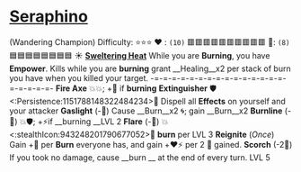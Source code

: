 # [Seraphino](<https://www.youtube.com/watch?v=hmqSuMX5fyM>)
(Wandering Champion)
Difficulty: :star::star::star:
:heart: : `(10)` :red_square::red_square::red_square::red_square::red_square::red_square::red_square::red_square::red_square::red_square:
:large_blue_diamond:: `(8)`    :blue_square::blue_square::blue_square::blue_square::blue_square::blue_square::blue_square::blue_square:
:sunny: [**Sweltering Heat**](https://media.discordapp.net/attachments/1056365502101979146/1175660686802702396/download_5.png?ex=656c0a56&is=65599556&hm=2e99fb39c659cde7f3bba58f1109e12b5f62a845924d4785ab0458844a75d1d8&=&width=450&height=675) 
While you are __Burning__, you have __Empower__. Kills while you are __burning__ grant __Healing__x2 per stack of burn you have when you killed your target.
-=-=-=-=-=-=-=-=-=-=-=-=-=-=-=-=-=-=-=-=-
**Fire Axe** :boom::boom:; +:no_entry_sign: if __burning__
**Extinguisher** :shield:<:Persistence:1151788148322484234>:twisted_rightwards_arrows: Dispell all __Effects__ on yourself and your attacker
**Gaslight** (-:large_blue_diamond:) Cause __Burn__x2 :cyclone:; gain __Burn__x2
**Burnline** (-:large_blue_diamond:) :boom::shield:; +:zap:if __burning __LVL 2
**Flare** (-:large_blue_diamond:) :boom:<:stealthIcon:943248201790677052>:twisted_rightwards_arrows: __burn__ per LVL 3
**Reignite** (*Once*) Gain +:large_blue_diamond: per __Burn__ everyone has, and gain +:heart::zap: per 2 :large_blue_diamond: gained.
**Scorch** (-2:large_blue_diamond:) If you took no damage, cause __burn __ at the end of every turn. LVL 5
